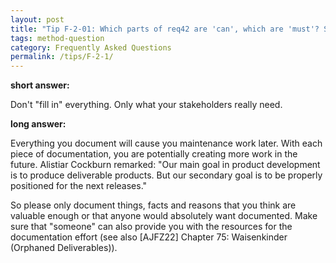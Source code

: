 ```yaml
---
layout: post
title: "Tip F-2-01: Which parts of req42 are 'can', which are 'must'? Should I fill in all parts?"
tags: method-question
category: Frequently Asked Questions
permalink: /tips/F-2-1/
---
```


**short answer:**

Don't "fill in" everything. Only what your stakeholders really need.

**long answer:**

Everything you document will cause you maintenance work later. With each piece of documentation, you are potentially creating more work in the future. 
Alistiar Cockburn remarked: "Our main goal in product development is to produce deliverable products. But our secondary goal is to be properly positioned for the next releases."

So please only document things, facts and reasons that you think are valuable enough or that anyone would absolutely want documented. Make sure that "someone" can also provide you with the resources for the documentation effort (see also [AJFZ22] Chapter 75: Waisenkinder (Orphaned Deliverables)).

